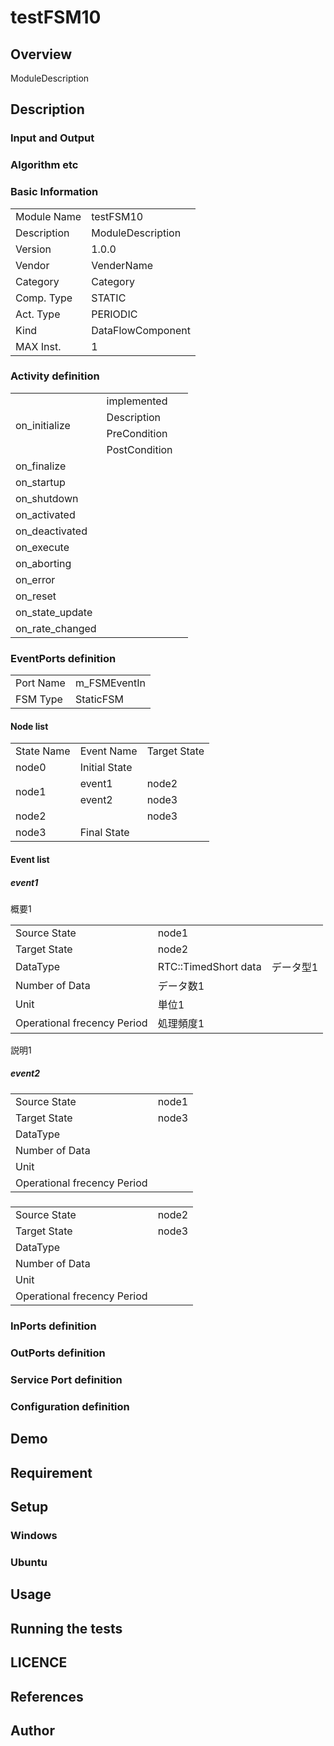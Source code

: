 ﻿# testFSM10

## Overview

ModuleDescription

## Description



### Input and Output



### Algorithm etc



### Basic Information

|  |  |
----|---- 
| Module Name | testFSM10 |
| Description | ModuleDescription |
| Version | 1.0.0 |
| Vendor | VenderName |
| Category | Category |
| Comp. Type | STATIC |
| Act. Type | PERIODIC |
| Kind | DataFlowComponent |
| MAX Inst. | 1 |

### Activity definition

<table>
  <tr>
    <td rowspan="4">on_initialize</td>
    <td colspan="2">implemented</td>
    <tr>
      <td>Description</td>
      <td></td>
    </tr>
    <tr>
      <td>PreCondition</td>
      <td></td>
    </tr>
    <tr>
      <td>PostCondition</td>
      <td></td>
    </tr>
  </tr>
  <tr>
    <td>on_finalize</td>
    <td colspan="2"></td>
  </tr>
  <tr>
    <td>on_startup</td>
    <td colspan="2"></td>
  </tr>
  <tr>
    <td>on_shutdown</td>
    <td colspan="2"></td>
  </tr>
  <tr>
    <td>on_activated</td>
    <td colspan="2"></td>
  </tr>
  <tr>
    <td>on_deactivated</td>
    <td colspan="2"></td>
  </tr>
  <tr>
    <td>on_execute</td>
    <td colspan="2"></td>
  </tr>
  <tr>
    <td>on_aborting</td>
    <td colspan="2"></td>
  </tr>
  <tr>
    <td>on_error</td>
    <td colspan="2"></td>
  </tr>
  <tr>
    <td>on_reset</td>
    <td colspan="2"></td>
  </tr>
  <tr>
    <td>on_state_update</td>
    <td colspan="2"></td>
  </tr>
  <tr>
    <td>on_rate_changed</td>
    <td colspan="2"></td>
  </tr>
</table>

### EventPorts definition

|  |  |
----|---- 
| Port Name | m_FSMEventIn |
| FSM Type | StaticFSM |

#### Node list

<table>
  <tr>
    <td>State Name</td>
    <td>Event Name</td>
    <td>Target State</td>
  </tr>
  <tr>
    <td>node0</td>
    <td colspan="2">Initial State</td>
  </tr>
  <tr>
    <td rowspan="2">node1</td>
    <td>event1</td>
    <td>node2</td>
  </tr>
  <tr>
    <td>event2</td>
    <td>node3</td>
  </tr>
  <tr>
    <td rowspan="1">node2</td>
    <td></td>
    <td>node3</td>
  </tr>
  <tr>
    <td>node3</td>
    <td colspan="2">Final State</td>
  </tr>

</table>

#### Event list

##### event1

概要1

<table>
  <tr>
    <td>Source State</td>
    <td colspan="2">node1</td>
  </tr>
  <tr>
    <td>Target State</td>
    <td colspan="2">node2</td>
  </tr>
  <tr>
    <td>DataType</td>
    <td>RTC::TimedShort data</td>
    <td>データ型1</td>
  </tr>
  <tr>
    <td>Number of Data</td>
    <td colspan="2">データ数1</td>
  </tr>
  <tr>
    <td>Unit</td>
    <td colspan="2">単位1</td>
  </tr>
  <tr>
    <td>Operational frecency Period</td>
    <td colspan="2">処理頻度1</td>
  </tr>
</table>

説明1

##### event2



<table>
  <tr>
    <td>Source State</td>
    <td colspan="2">node1</td>
  </tr>
  <tr>
    <td>Target State</td>
    <td colspan="2">node3</td>
  </tr>
  <tr>
    <td>DataType</td>
    <td></td>
    <td></td>
  </tr>
  <tr>
    <td>Number of Data</td>
    <td colspan="2"></td>
  </tr>
  <tr>
    <td>Unit</td>
    <td colspan="2"></td>
  </tr>
  <tr>
    <td>Operational frecency Period</td>
    <td colspan="2"></td>
  </tr>
</table>



##### 



<table>
  <tr>
    <td>Source State</td>
    <td colspan="2">node2</td>
  </tr>
  <tr>
    <td>Target State</td>
    <td colspan="2">node3</td>
  </tr>
  <tr>
    <td>DataType</td>
    <td></td>
    <td></td>
  </tr>
  <tr>
    <td>Number of Data</td>
    <td colspan="2"></td>
  </tr>
  <tr>
    <td>Unit</td>
    <td colspan="2"></td>
  </tr>
  <tr>
    <td>Operational frecency Period</td>
    <td colspan="2"></td>
  </tr>
</table>





### InPorts definition


### OutPorts definition


### Service Port definition


### Configuration definition


## Demo

## Requirement

## Setup

### Windows

### Ubuntu

## Usage

## Running the tests

## LICENCE




## References




## Author


